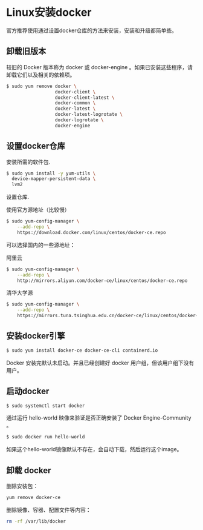 # Linux安装docker
官方推荐使用通过设置docker仓库的方法来安装，安装和升级都简单些。


## 卸载旧版本
较旧的 Docker 版本称为 docker 或 docker-engine 。如果已安装这些程序，请卸载它们以及相关的依赖项。

``` bash
$ sudo yum remove docker \
                  docker-client \
                  docker-client-latest \
                  docker-common \
                  docker-latest \
                  docker-latest-logrotate \
                  docker-logrotate \
                  docker-engine
```

## 设置docker仓库
安装所需的软件包.

``` bash
$ sudo yum install -y yum-utils \
  device-mapper-persistent-data \
  lvm2
```

设置仓库.

使用官方源地址（比较慢）
``` bash
$ sudo yum-config-manager \
    --add-repo \
    https://download.docker.com/linux/centos/docker-ce.repo
```

可以选择国内的一些源地址：

阿里云
``` bash 
$ sudo yum-config-manager \
    --add-repo \
    http://mirrors.aliyun.com/docker-ce/linux/centos/docker-ce.repo
```

清华大学源
``` bash 
$ sudo yum-config-manager \
    --add-repo \
    https://mirrors.tuna.tsinghua.edu.cn/docker-ce/linux/centos/docker-ce.repo
```

## 安装docker引擎

``` bash
$ sudo yum install docker-ce docker-ce-cli containerd.io
```

Docker 安装完默认未启动。并且已经创建好 docker 用户组，但该用户组下没有用户。

## 启动docker
``` bash
$ sudo systemctl start docker
```
通过运行 hello-world 映像来验证是否正确安装了 Docker Engine-Community 。
``` bash
$ sudo docker run hello-world
```
如果这个hello-world镜像默认不存在，会自动下载，然后运行这个image。

## 卸载 docker
删除安装包：
``` bash 
yum remove docker-ce
```
删除镜像、容器、配置文件等内容：
``` bash 
rm -rf /var/lib/docker
```